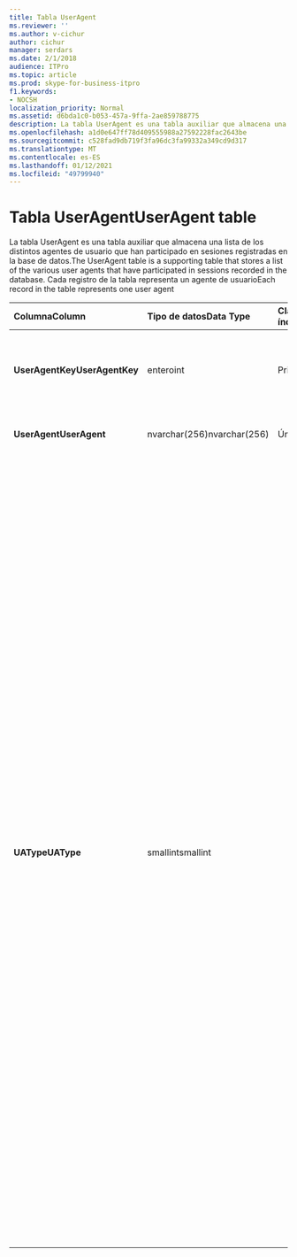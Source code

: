 ```yaml
---
title: Tabla UserAgent
ms.reviewer: ''
ms.author: v-cichur
author: cichur
manager: serdars
ms.date: 2/1/2018
audience: ITPro
ms.topic: article
ms.prod: skype-for-business-itpro
f1.keywords:
- NOCSH
localization_priority: Normal
ms.assetid: d6bda1c0-b053-457a-9ffa-2ae859788775
description: La tabla UserAgent es una tabla auxiliar que almacena una lista de los distintos agentes de usuario que han participado en sesiones registradas en la base de datos. Cada registro de la tabla representa un agente de usuario
ms.openlocfilehash: a1d0e647ff78d409555988a27592228fac2643be
ms.sourcegitcommit: c528fad9db719f3fa96dc3fa99332a349cd9d317
ms.translationtype: MT
ms.contentlocale: es-ES
ms.lasthandoff: 01/12/2021
ms.locfileid: "49799940"
---
```

# <a name="useragent-table"></a><span data-ttu-id="1d5c5-104">Tabla UserAgent</span><span class="sxs-lookup"><span data-stu-id="1d5c5-104">UserAgent table</span></span>
 
<span data-ttu-id="1d5c5-105">La tabla UserAgent es una tabla auxiliar que almacena una lista de los distintos agentes de usuario que han participado en sesiones registradas en la base de datos.</span><span class="sxs-lookup"><span data-stu-id="1d5c5-105">The UserAgent table is a supporting table that stores a list of the various user agents that have participated in sessions recorded in the database.</span></span> <span data-ttu-id="1d5c5-106">Cada registro de la tabla representa un agente de usuario</span><span class="sxs-lookup"><span data-stu-id="1d5c5-106">Each record in the table represents one user agent</span></span>
  
|<span data-ttu-id="1d5c5-107">**Columna**</span><span class="sxs-lookup"><span data-stu-id="1d5c5-107">**Column**</span></span>|<span data-ttu-id="1d5c5-108">**Tipo de datos**</span><span class="sxs-lookup"><span data-stu-id="1d5c5-108">**Data Type**</span></span>|<span data-ttu-id="1d5c5-109">**Clave/índice**</span><span class="sxs-lookup"><span data-stu-id="1d5c5-109">**Key/Index**</span></span>|<span data-ttu-id="1d5c5-110">**Detalles**</span><span class="sxs-lookup"><span data-stu-id="1d5c5-110">**Details**</span></span>|
|:-----|:-----|:-----|:-----|
|<span data-ttu-id="1d5c5-111">**UserAgentKey**</span><span class="sxs-lookup"><span data-stu-id="1d5c5-111">**UserAgentKey**</span></span> <br/> |<span data-ttu-id="1d5c5-112">entero</span><span class="sxs-lookup"><span data-stu-id="1d5c5-112">int</span></span>  <br/> |<span data-ttu-id="1d5c5-113">Principal</span><span class="sxs-lookup"><span data-stu-id="1d5c5-113">Primary</span></span>  <br/> |<span data-ttu-id="1d5c5-114">Número único que identifica este agente de usuario.</span><span class="sxs-lookup"><span data-stu-id="1d5c5-114">Unique number identifying this user agent.</span></span>  <br/> |
|<span data-ttu-id="1d5c5-115">**UserAgent**</span><span class="sxs-lookup"><span data-stu-id="1d5c5-115">**UserAgent**</span></span> <br/> |<span data-ttu-id="1d5c5-116">nvarchar(256)</span><span class="sxs-lookup"><span data-stu-id="1d5c5-116">nvarchar(256)</span></span>  <br/> |<span data-ttu-id="1d5c5-117">Única</span><span class="sxs-lookup"><span data-stu-id="1d5c5-117">Unique</span></span>  <br/> |<span data-ttu-id="1d5c5-118">Cadena de agente de usuario.</span><span class="sxs-lookup"><span data-stu-id="1d5c5-118">User Agent string.</span></span>  <br/> |
|<span data-ttu-id="1d5c5-119">**UAType**</span><span class="sxs-lookup"><span data-stu-id="1d5c5-119">**UAType**</span></span> <br/> |<span data-ttu-id="1d5c5-120">smallint</span><span class="sxs-lookup"><span data-stu-id="1d5c5-120">smallint</span></span>  <br/> | <br/> |<span data-ttu-id="1d5c5-121">1 es el servidor de mediación.</span><span class="sxs-lookup"><span data-stu-id="1d5c5-121">1 is Mediation Server.</span></span>  <br/> <span data-ttu-id="1d5c5-122">2 es un servidor de conferencia A/V.</span><span class="sxs-lookup"><span data-stu-id="1d5c5-122">2 is A/V Conferencing Server.</span></span>  <br/> <span data-ttu-id="1d5c5-123">4 es Skype Empresarial.</span><span class="sxs-lookup"><span data-stu-id="1d5c5-123">4 is Skype for Business.</span></span>  <br/> <span data-ttu-id="1d5c5-124">8 es teléfono IP.</span><span class="sxs-lookup"><span data-stu-id="1d5c5-124">8 is IP Phone.</span></span>  <br/> <span data-ttu-id="1d5c5-125">16 es Live Meeting Console.</span><span class="sxs-lookup"><span data-stu-id="1d5c5-125">16 is Live Meeting Console.</span></span>  <br/> <span data-ttu-id="1d5c5-126">32 es la Herramienta de validación de implementación (DVT).</span><span class="sxs-lookup"><span data-stu-id="1d5c5-126">32 is Deployment Validation Tool (DVT).</span></span>  <br/> <span data-ttu-id="1d5c5-127">64 es Skype Empresarial Server en equipos Macintosh.</span><span class="sxs-lookup"><span data-stu-id="1d5c5-127">64 is Skype for Business Server on Macintosh computers.</span></span>  <br/> <span data-ttu-id="1d5c5-128">128 es el Operador de Skype Empresarial Server.</span><span class="sxs-lookup"><span data-stu-id="1d5c5-128">128 is Skype for Business Server Attendant.</span></span>  <br/> <span data-ttu-id="1d5c5-129">256 es el servicio de anuncio de conferencia.</span><span class="sxs-lookup"><span data-stu-id="1d5c5-129">256 is Conferencing Announcement service.</span></span>  <br/> <span data-ttu-id="1d5c5-130">512 es el número de conferencias Operador automático.</span><span class="sxs-lookup"><span data-stu-id="1d5c5-130">512 is Conferencing Auto Attendant.</span></span>  <br/> <span data-ttu-id="1d5c5-131">1024 es una aplicación de grupo de respuesta.</span><span class="sxs-lookup"><span data-stu-id="1d5c5-131">1024 is Response Group application.</span></span>  <br/> <span data-ttu-id="1d5c5-132">2048 es Fuera del control de voz.</span><span class="sxs-lookup"><span data-stu-id="1d5c5-132">2048 is Outside Voice Control.</span></span>  <br/> |
   

